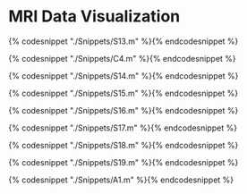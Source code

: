 # MRI Data Visualization 

{% codesnippet "./Snippets/S13.m" %}{% endcodesnippet %}

{% codesnippet "./Snippets/C4.m" %}{% endcodesnippet %}

{% codesnippet "./Snippets/S14.m" %}{% endcodesnippet %}

{% codesnippet "./Snippets/S15.m" %}{% endcodesnippet %}

{% codesnippet "./Snippets/S16.m" %}{% endcodesnippet %}

{% codesnippet "./Snippets/S17.m" %}{% endcodesnippet %}

{% codesnippet "./Snippets/S18.m" %}{% endcodesnippet %}

{% codesnippet "./Snippets/S19.m" %}{% endcodesnippet %}

{% codesnippet "./Snippets/A1.m" %}{% endcodesnippet %}